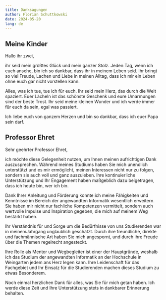 ```yaml
---
title: Danksagungen
author: Florian Schuttkowski
date: 2024-05-20
lang: de
---
```


## Meine Kinder

Hallo ihr zwei,

ihr seid mein größtes Glück und mein ganzer Stolz. Jeden Tag, wenn ich euch ansehe, bin ich so dankbar, dass ihr in meinem Leben seid. Ihr bringt so viel Freude, Lachen und Liebe in meinen Alltag, dass ich mir ein Leben ohne euch gar nicht vorstellen kann.

Alles, was ich tue, tue ich für euch. Ihr seid mein Herz, das durch die Welt spaziert. Euer Lächeln ist das schönste Geschenk und eure Umarmungen sind der beste Trost. Ihr seid meine kleinen Wunder und ich werde immer für euch da sein, egal was passiert.

Ich liebe euch von ganzem Herzen und bin so dankbar, dass ich euer Papa sein darf.

## Professor Ehret

Sehr geehrter Professor Ehret,

ich möchte diese Gelegenheit nutzen, um Ihnen meinen aufrichtigen Dank auszusprechen. Während meines Studiums haben Sie mich unendlich unterstützt und es mir ermöglicht, meinen Interessen nicht nur zu folgen, sondern sie auch voll und ganz auszuleben. Ihre kontinuierliche Unterstützung und Ihr Engagement haben maßgeblich dazu beigetragen, dass ich heute bin, wer ich bin.

Dank Ihrer Anleitung und Förderung konnte ich meine Fähigkeiten und Kenntnisse im Bereich der angewandten Informatik wesentlich erweitern. Sie haben mir nicht nur fachliche Kompetenzen vermittelt, sondern auch wertvolle Impulse und Inspiration gegeben, die mich auf meinem Weg bestärkt haben.

Ihr Verständnis für und Sorge um die Bedürfnisse von uns Studierenden war in meinemJahrgang unglaublich geschätzt. Durch ihre freundliche, direkte und fachmännische Art haben Sie mich angespornt, und durch ihre Freude über die Themen regelrecht angesteckt.

Ihre Rolle als Mentor und Wegbegleiter ist einer der Hauptgründe, weshalb ich das Studium der angewandten Informatik an der Hochschule in Weingarten jedem ans Herz legen kann. Ihre Leidenschaft für das Fachgebiet und Ihr Einsatz für die Studierenden machen dieses Studium zu etwas Besonderem.

Noch einmal herzlichen Dank für alles, was Sie für mich getan haben. Ich werde diese Zeit und Ihre Unterstützung stets in dankbarer Erinnerung behalten.